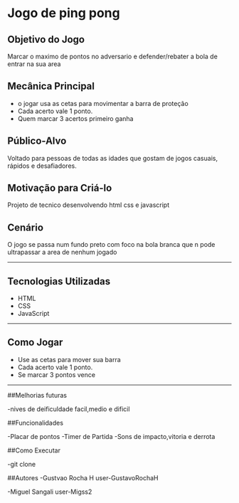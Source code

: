 #  Jogo de ping pong

##  Objetivo do Jogo
Marcar o maximo de pontos no adversario e defender/rebater a bola de entrar na sua area

##  Mecânica Principal
- o jogar usa as cetas para movimentar a barra de proteção
- Cada acerto vale 1 ponto.
- Quem marcar 3 acertos primeiro ganha

##  Público-Alvo
Voltado para pessoas de todas as idades que gostam de jogos casuais, rápidos e desafiadores.

##  Motivação para Criá-lo
Projeto de tecnico desenvolvendo html css e javascript

##  Cenário
O jogo se passa num fundo preto com foco na bola branca que n pode ultrapassar a area de nenhum jogado

---

##  Tecnologias Utilizadas
- HTML
- CSS
- JavaScript

---

##  Como Jogar
- Use as cetas para mover sua barra
- Cada acerto vale 1 ponto.
- Se marcar 3 pontos vence

---

##Melhorias futuras

-nives de deificuldade facil,medio e dificil

##Funcionalidades

-Placar de pontos
-Timer de Partida
-Sons de impacto,vitoria e derrota

##Como Executar

-git clone <link>

##Autores
-Gustvao Rocha H
user-GustavoRochaH

-Miguel Sangali
user-Migss2



